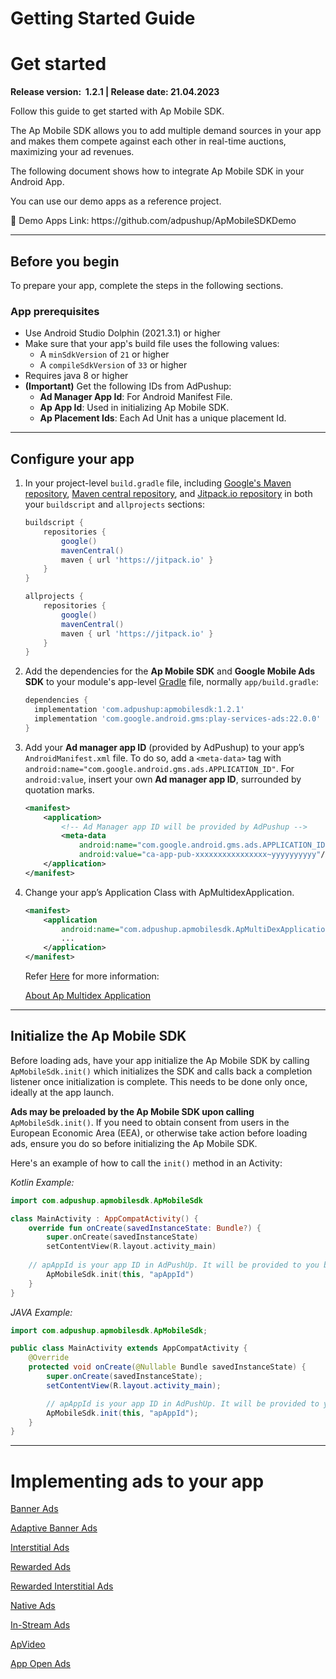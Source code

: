 # Getting Started Guide

# **Get started**

**Release version:  1.2.1 | Release date: 21.04.2023**

Follow this guide to get started with Ap Mobile SDK.

The Ap Mobile SDK allows you to add multiple demand sources in your app and makes them compete against each other in real-time auctions, maximizing your ad revenues. 

The following document shows how to integrate Ap Mobile SDK in your Android App.

You can use our demo apps as a reference project.

<aside>
📎 Demo Apps Link: https://github.com/adpushup/ApMobileSDKDemo

</aside>

---

## Before you begin

To prepare your app, complete the steps in the following sections.

### **App prerequisites**

- Use Android Studio Dolphin (2021.3.1) or higher
- Make sure that your app's build file uses the following values:
    - A `minSdkVersion` of `21` or higher
    - A `compileSdkVersion` of `33` or higher
- Requires java 8 or higher
- **(Important)** Get the following IDs from AdPushup:
    - **Ad Manager App Id**: For Android Manifest File.
    - **Ap App Id**: Used in initializing Ap Mobile SDK.
    - **Ap Placement Ids**: Each Ad Unit has a unique placement Id.

---

## Configure your app

1. In your project-level `build.gradle` file, including [Google's Maven repository](https://maven.google.com/web/index.html), [Maven central repository](https://search.maven.org/artifact), and [Jitpack.io repository](http://jitpack.io/) in both your `buildscript` and `allprojects` sections:
    
    ```groovy
    buildscript {
        repositories {
            google()
            mavenCentral()
            maven { url 'https://jitpack.io' }
        }
    }
    
    allprojects {
        repositories {
            google()
            mavenCentral()
            maven { url 'https://jitpack.io' }
        }
    }
    ```
    
2. Add the dependencies for the **Ap Mobile SDK** and **Google Mobile Ads SDK** to your module's app-level [Gradle](https://gradle.org/) file, normally `app/build.gradle`:
    
    ```groovy
    dependencies {
      implementation 'com.adpushup:apmobilesdk:1.2.1'
      implementation 'com.google.android.gms:play-services-ads:22.0.0'
    }
    ```
    
3. Add your **Ad manager app ID** (provided by AdPushup) to your app’s `AndroidManifest.xml` file. To do so, add a `<meta-data>` tag with `android:name="com.google.android.gms.ads.APPLICATION_ID"`. For `android:value`, insert your own **Ad manager app ID**, surrounded by quotation marks.
    
    ```xml
    <manifest>
        <application>
            <!-- Ad Manager app ID will be provided by AdPushup -->
            <meta-data
                android:name="com.google.android.gms.ads.APPLICATION_ID"
                android:value="ca-app-pub-xxxxxxxxxxxxxxxx~yyyyyyyyyy"/>
        </application>
    </manifest>
    ```
    
4. Change your app’s Application Class with ApMultidexApplication. 
    
    ```xml
    <manifest>
        <application
            android:name="com.adpushup.apmobilesdk.ApMultiDexApplication" >
            ...
        </application>
    </manifest>
    ```
    
    Refer [Here](ApMultiDexApplicationGuide.md) for more information:
    
    [About Ap Multidex Application](ApMultiDexApplicationGuide.md)
    

---

## **Initialize the Ap Mobile SDK**

Before loading ads, have your app initialize the Ap Mobile SDK by calling `ApMobileSdk.init()` which initializes the SDK and calls back a completion listener once initialization is complete. This needs to be done only once, ideally at the app launch.

**Ads may be preloaded by the Ap Mobile SDK upon calling** `ApMobileSdk.init()`. If you need to obtain consent from users in the European Economic Area (EEA), or otherwise take action before loading ads, ensure you do so before initializing the Ap Mobile SDK.

Here's an example of how to call the `init()` method in an Activity:

*Kotlin Example:*

```kotlin
import com.adpushup.apmobilesdk.ApMobileSdk

class MainActivity : AppCompatActivity() {
    override fun onCreate(savedInstanceState: Bundle?) {
        super.onCreate(savedInstanceState)
        setContentView(R.layout.activity_main)
				
	// apAppId is your app ID in AdPushUp. It will be provided to you by AdPushup.
        ApMobileSdk.init(this, "apAppId")
    }
}
```

*JAVA Example:*

```java
import com.adpushup.apmobilesdk.ApMobileSdk;

public class MainActivity extends AppCompatActivity {
    @Override
    protected void onCreate(@Nullable Bundle savedInstanceState) {
        super.onCreate(savedInstanceState);
        setContentView(R.layout.activity_main);

        // apAppId is your app ID in AdPushUp. It will be provided to you by AdPushup.
        ApMobileSdk.init(this, "apAppId");
    }
}
```

---

# Implementing ads to your app

[Banner Ads](BannerAdExample/README.md)

[Adaptive Banner Ads](AdaptiveBannerAdExample/README.md)

[Interstitial Ads](InterstitialAdExample/README.md)

[Rewarded Ads](RewardedAdExample/README.md)

[Rewarded Interstitial Ads](RewardedInterstitialAdExample/README.md)

[Native Ads](NativeAdExample/README.md)

[In-Stream Ads](InstreamAdExampleWithApExoPlayer/README.md)

[ApVideo](ApVideoExample/README.md)

[App Open Ads](AppOpenAdExample/Readme.md)
